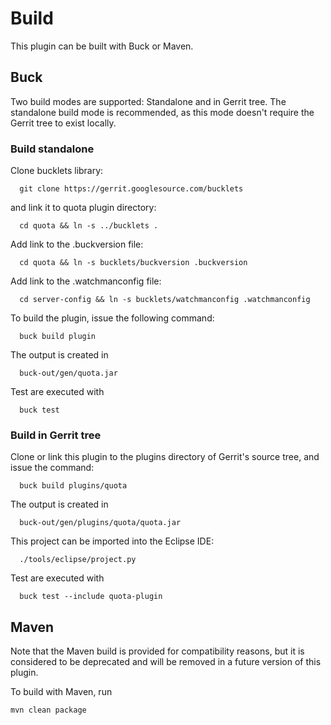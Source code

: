 Build
=====

This plugin can be built with Buck or Maven.

Buck
----

Two build modes are supported: Standalone and in Gerrit tree.
The standalone build mode is recommended, as this mode doesn't require
the Gerrit tree to exist locally.


### Build standalone

Clone bucklets library:

```
  git clone https://gerrit.googlesource.com/bucklets

```
and link it to quota plugin directory:

```
  cd quota && ln -s ../bucklets .
```

Add link to the .buckversion file:

```
  cd quota && ln -s bucklets/buckversion .buckversion
```

Add link to the .watchmanconfig file:
```
  cd server-config && ln -s bucklets/watchmanconfig .watchmanconfig
```

To build the plugin, issue the following command:


```
  buck build plugin
```

The output is created in

```
  buck-out/gen/quota.jar
```

Test are executed with

```
  buck test
```

### Build in Gerrit tree

Clone or link this plugin to the plugins directory of Gerrit's source
tree, and issue the command:

```
  buck build plugins/quota
```

The output is created in

```
  buck-out/gen/plugins/quota/quota.jar
```

This project can be imported into the Eclipse IDE:

```
  ./tools/eclipse/project.py
```

Test are executed with

```
  buck test --include quota-plugin
```

Maven
-----

Note that the Maven build is provided for compatibility reasons, but
it is considered to be deprecated and will be removed in a future
version of this plugin.

To build with Maven, run

```
mvn clean package
```
